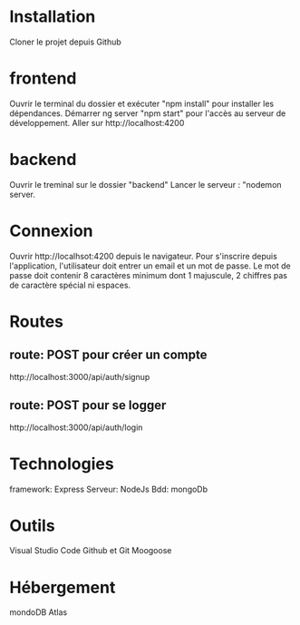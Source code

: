 # Installation
Cloner le projet depuis Github

# frontend
Ouvrir le terminal du dossier et exécuter "npm install" pour installer les dépendances.
Démarrer ng server "npm start" pour l'accès au serveur de développement.
Aller sur http://localhost:4200

# backend
Ouvrir le treminal sur le dossier "backend"
Lancer le serveur : "nodemon server.

# Connexion
Ouvrir http://localhsot:4200 depuis le navigateur.
Pour s'inscrire depuis l'application, l'utilisateur doit entrer un email et un mot de passe.
Le mot de passe doit contenir 8 caractères minimum dont 1 majuscule, 2 chiffres pas de caractère spécial ni espaces. 

# Routes 
## route: POST pour créer un compte 
http://localhost:3000/api/auth/signup

## route: POST pour se logger
http://localhost:3000/api/auth/login

# Technologies
framework: Express 
Serveur: NodeJs
Bdd: mongoDb

# Outils
Visual Studio Code
Github et Git
Moogoose

# Hébergement
mondoDB Atlas



